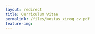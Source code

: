 ```yaml
---
layout: redirect
title: Curriculum Vitae
permalink: /files/kostas_xirog_cv.pdf
feature-img:
---
```


